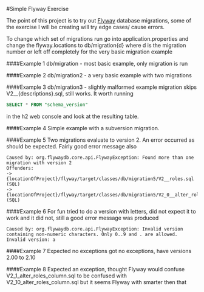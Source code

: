 #Simple Flyway Exercise

The point of this project is to try out [Flyway](https://flywaydb.org/) database migrations, some of the exercise I will be creating will try edge cases/ cause errors.

To change which set of migrations run go into application.properties and change the flyway.locations to db/migration{d} where d is the migration number or left off completely for the very basic migration example

####Example 1
db/migration - most basic example, only migration is run

####Example 2
db/migration2 - a very basic example with two migrations

####Example 3
db/migration3 - slightly malformed example migration skips V2__{descriptions}.sql, still works. It worth running
```SQL
SELECT * FROM "schema_version"
```

in the h2 web console and look at the resulting table.

####Example 4
Simple example with a subversion migration.

####Example 5
Two migrations evaluate to version 2. An error occurred as should be expected. Fairly good error message also
```
Caused by: org.flywaydb.core.api.FlywayException: Found more than one migration with version 2
Offenders:
-> {locationOfProject}/flyway/target/classes/db/migration5/V2__roles.sql (SQL)
-> {locationOfProject}/flyway/target/classes/db/migration5/V2_0__alter_roles.sql (SQL)
```

####Example 6
For fun tried to do a version with letters, did not expect it to work and it did not, still a good error message was produced
```
Caused by: org.flywaydb.core.api.FlywayException: Invalid version containing non-numeric characters. Only 0..9 and . are allowed. Invalid version: a
```

####Example 7
Expected no exceptions got no exceptions, have versions 2.00 to 2.10

####Example 8
Expected an exception, thought Flyway would confuse V2_1_alter_roles_column.sql to be confused with V2_10_alter_roles_column.sql but it seems Flyway with smarter then that